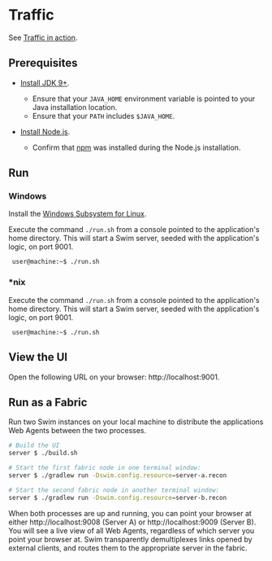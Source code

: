 # Traffic

See [Traffic in action](http://www.swim.ai/showcase/traffic).

## Prerequisites

* [Install JDK 9+](https://www.oracle.com/technetwork/java/javase/downloads/index.html).
  * Ensure that your `JAVA_HOME` environment variable is pointed to your Java installation location.
  * Ensure that your `PATH` includes `$JAVA_HOME`.

* [Install Node.js](https://nodejs.org/en/).
  * Confirm that [npm](https://www.npmjs.com/get-npm) was installed during the Node.js installation.

## Run

### Windows

Install the [Windows Subsystem for Linux](https://docs.microsoft.com/en-us/windows/wsl/install-win10).

Execute the command `./run.sh` from a console pointed to the application's home directory. This will start a Swim server, seeded with the application's logic, on port 9001.
   ```console
    user@machine:~$ ./run.sh
   ```

### \*nix

Execute the command `./run.sh` from a console pointed to the application's home directory. This will start a Swim server, seeded with the application's logic, on port 9001.
   ```console
    user@machine:~$ ./run.sh
   ```

## View the UI

Open the following URL on your browser: http://localhost:9001.

## Run as a Fabric

Run two Swim instances on your local machine to distribute the applications
Web Agents between the two processes.

```sh
# Build the UI
server $ ./build.sh

# Start the first fabric node in one terminal window:
server $ ./gradlew run -Dswim.config.resource=server-a.recon

# Start the second fabric node in another terminal window:
server $ ./gradlew run -Dswim.config.resource=server-b.recon
```

When both processes are up and running, you can point your browser at either
http://localhost:9008 (Server A) or http://localhost:9009 (Server B).  You
will see a live view of all Web Agents, regardless of which server you point
your browser at.  Swim transparently demultiplexes links opened by external
clients, and routes them to the appropriate server in the fabric.
